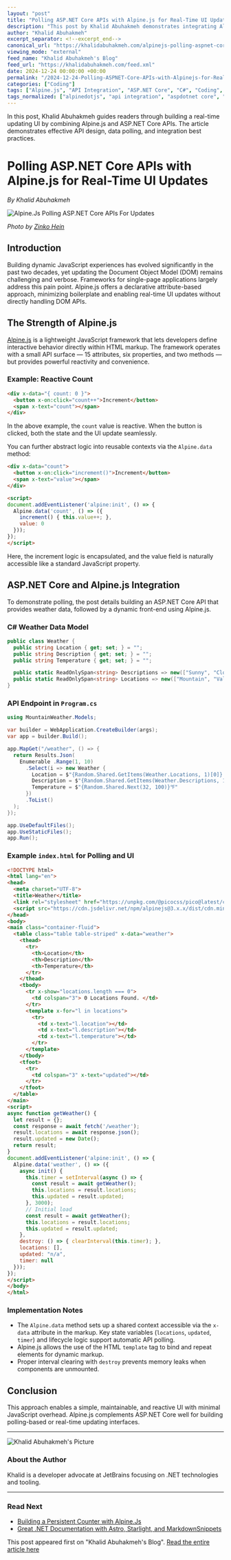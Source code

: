 ```yaml
---
layout: "post"
title: "Polling ASP.NET Core APIs with Alpine.js for Real-Time UI Updates"
description: "This post by Khalid Abuhakmeh demonstrates integrating Alpine.js, a minimalist JavaScript framework, with ASP.NET Core APIs to create real-time updating UIs. It covers the basics of Alpine.js reactivity, step-by-step API creation in ASP.NET Core, and best practices for memory management."
author: "Khalid Abuhakmeh"
excerpt_separator: <!--excerpt_end-->
canonical_url: "https://khalidabuhakmeh.com/alpinejs-polling-aspnet-core-apis-for-updates"
viewing_mode: "external"
feed_name: "Khalid Abuhakmeh's Blog"
feed_url: "https://khalidabuhakmeh.com/feed.xml"
date: 2024-12-24 00:00:00 +00:00
permalink: "/2024-12-24-Polling-ASPNET-Core-APIs-with-Alpinejs-for-Real-Time-UI-Updates.html"
categories: ["Coding"]
tags: ["Alpine.js", "API Integration", "ASP.NET Core", "C#", "Coding", "Front End Frameworks", "JavaScript", "Minimal JavaScript", "Posts", "Reactivity", "UI Updates", "Web Development"]
tags_normalized: ["alpinedotjs", "api integration", "aspdotnet core", "csharp", "coding", "front end frameworks", "javascript", "minimal javascript", "posts", "reactivity", "ui updates", "web development"]
---
```


In this post, Khalid Abuhakmeh guides readers through building a real-time updating UI by combining Alpine.js and ASP.NET Core APIs. The article demonstrates effective API design, data polling, and integration best practices.<!--excerpt_end-->

# Polling ASP.NET Core APIs with Alpine.js for Real-Time UI Updates

*By Khalid Abuhakmeh*

![Alpine.Js Polling ASP.NET Core APIs For Updates](https://res.cloudinary.com/abuhakmeh/image/fetch/c_limit,f_auto,q_auto,w_800/https://khalidabuhakmeh.com/assets/images/posts/misc/alpinejs-aspnet-core-api-updates-polling.jpg)

_Photo by [Zinko Hein](https://unsplash.com/@zinkohein)_

## Introduction

Building dynamic JavaScript experiences has evolved significantly in the past two decades, yet updating the Document Object Model (DOM) remains challenging and verbose. Frameworks for single-page applications largely address this pain point. Alpine.js offers a declarative attribute-based approach, minimizing boilerplate and enabling real-time UI updates without directly handling DOM APIs.

## The Strength of Alpine.js

[Alpine.js](https://alpinejs.dev/) is a lightweight JavaScript framework that lets developers define interactive behavior directly within HTML markup. The framework operates with a small API surface — 15 attributes, six properties, and two methods — but provides powerful reactivity and convenience.

### Example: Reactive Count

```html
<div x-data="{ count: 0 }">
  <button x-on:click="count++">Increment</button>
  <span x-text="count"></span>
</div>
```

In the above example, the `count` value is reactive. When the button is clicked, both the state and the UI update seamlessly.

You can further abstract logic into reusable contexts via the `Alpine.data` method:

```html
<div x-data="count">
  <button x-on:click="increment()">Increment</button>
  <span x-text="value"></span>
</div>

<script>
document.addEventListener('alpine:init', () => {
  Alpine.data('count', () => ({
    increment() { this.value++; },
    value: 0
  }));
});
</script>
```

Here, the increment logic is encapsulated, and the value field is naturally accessible like a standard JavaScript property.

## ASP.NET Core and Alpine.js Integration

To demonstrate polling, the post details building an ASP.NET Core API that provides weather data, followed by a dynamic front-end using Alpine.js.

### C# Weather Data Model

```csharp
public class Weather {
  public string Location { get; set; } = "";
  public string Description { get; set; } = "";
  public string Temperature { get; set; } = "";

  public static ReadOnlySpan<string> Descriptions => new(["Sunny", "Cloudy", "Rainy", "Snowy"]);
  public static ReadOnlySpan<string> Locations => new(["Mountain", "Valley", "Desert", "Forest"]);
}
```

### API Endpoint in `Program.cs`

```csharp
using MountainWeather.Models;

var builder = WebApplication.CreateBuilder(args);
var app = builder.Build();

app.MapGet("/weather", () => {
  return Results.Json(
    Enumerable .Range(1, 10)
      .Select(i => new Weather {
        Location = $"{Random.Shared.GetItems(Weather.Locations, 1)[0]} #{i}",
        Description = $"{Random.Shared.GetItems(Weather.Descriptions, 1)[0]}",
        Temperature = $"{Random.Shared.Next(32, 100)}℉"
      })
      .ToList()
  );
});

app.UseDefaultFiles();
app.UseStaticFiles();
app.Run();
```

### Example `index.html` for Polling and UI

```html
<!DOCTYPE html>
<html lang="en">
<head>
  <meta charset="UTF-8">
  <title>Weather</title>
  <link rel="stylesheet" href="https://unpkg.com/@picocss/pico@latest/css/pico.min.css">
  <script src="https://cdn.jsdelivr.net/npm/alpinejs@3.x.x/dist/cdn.min.js" defer></script>
</head>
<body>
<main class="container-fluid">
  <table class="table table-striped" x-data="weather">
    <thead>
      <tr>
        <th>Location</th>
        <th>Description</th>
        <th>Temperature</th>
      </tr>
    </thead>
    <tbody>
      <tr x-show="locations.length === 0">
        <td colspan="3"> 0 Locations Found. </td>
      </tr>
      <template x-for="l in locations">
        <tr>
          <td x-text="l.location"></td>
          <td x-text="l.description"></td>
          <td x-text="l.temperature"></td>
        </tr>
      </template>
    </tbody>
    <tfoot>
      <tr>
        <td colspan="3" x-text="updated"></td>
      </tr>
    </tfoot>
  </table>
</main>
<script>
async function getWeather() {
  let result = {};
  const response = await fetch('/weather');
  result.locations = await response.json();
  result.updated = new Date();
  return result;
}
document.addEventListener('alpine:init', () => {
  Alpine.data('weather', () => ({
    async init() {
      this.timer = setInterval(async () => {
        const result = await getWeather();
        this.locations = result.locations;
        this.updated = result.updated;
      }, 3000);
      // Initial load
      const result = await getWeather();
      this.locations = result.locations;
      this.updated = result.updated;
    },
    destroy: () => { clearInterval(this.timer); },
    locations: [],
    updated: "n/a",
    timer: null
  }));
});
</script>
</body>
</html>
```

### Implementation Notes

- The `Alpine.data` method sets up a shared context accessible via the `x-data` attribute in the markup. Key state variables (`locations`, `updated`, `timer`) and lifecycle logic support automatic API polling.
- Alpine.js allows the use of the HTML `template` tag to bind and repeat elements for dynamic markup.
- Proper interval clearing with `destroy` prevents memory leaks when components are unmounted.

## Conclusion

This approach enables a simple, maintainable, and reactive UI with minimal JavaScript overhead. Alpine.js complements ASP.NET Core well for building polling-based or real-time updating interfaces.

---

![Khalid Abuhakmeh's Picture](/assets/images/authorimage.jpg)

### About the Author

Khalid is a developer advocate at JetBrains focusing on .NET technologies and tooling.

---

### Read Next

- [Building a Persistent Counter with Alpine.Js](/building-a-persistent-counter-with-alpinejs)
- [Great .NET Documentation with Astro, Starlight, and MarkdownSnippets](/great-dotnet-documentation-with-astro-starlight-and-markdownsnippets)

This post appeared first on "Khalid Abuhakmeh's Blog". [Read the entire article here](https://khalidabuhakmeh.com/alpinejs-polling-aspnet-core-apis-for-updates)
